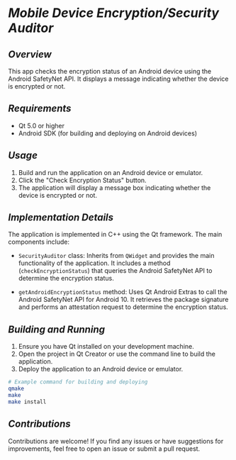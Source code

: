 # _**Mobile Device Encryption/Security Auditor**_

## _**Overview**_

This app checks the encryption status of an Android device using the Android SafetyNet API. It displays a message indicating whether the device is encrypted or not.

## _**Requirements**_

- Qt 5.0 or higher
- Android SDK (for building and deploying on Android devices)

## _**Usage**_

1. Build and run the application on an Android device or emulator.
2. Click the "Check Encryption Status" button.
3. The application will display a message box indicating whether the device is encrypted or not.

## _**Implementation Details**_

The application is implemented in C++ using the Qt framework. The main components include:

- `SecurityAuditor` class: Inherits from `QWidget` and provides the main functionality of the application. It includes a method (`checkEncryptionStatus`) that queries the Android SafetyNet API to determine the encryption status.

- `getAndroidEncryptionStatus` method: Uses Qt Android Extras to call the Android SafetyNet API for Android 10. It retrieves the package signature and performs an attestation request to determine the encryption status.

## _**Building and Running**_

1. Ensure you have Qt installed on your development machine.
2. Open the project in Qt Creator or use the command line to build the application.
3. Deploy the application to an Android device or emulator.

```bash
# Example command for building and deploying
qmake
make
make install
```

## _**Contributions**_

Contributions are welcome! If you find any issues or have suggestions for improvements, feel free to open an issue or submit a pull request.
